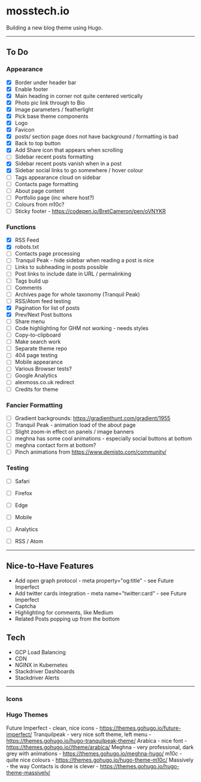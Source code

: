 # mosstech.io

Building a new blog theme using Hugo.

---

## To Do

### Appearance 

- [x] Border under header bar
- [x] Enable footer 
- [x] Main heading in corner not quite centered vertically 
- [x] Photo pic link through to Bio
- [x] Image parameters / featherlight
- [x] Pick base theme components
- [x] Logo
- [x] Favicon
- [x] posts/ section page does not have background / formatting is bad
- [x] Back to top button
- [x] Add Share icon that appears when scrolling
- [ ] Sidebar recent posts formatting
- [x] Sidebar recent posts vanish when in a post 
- [x] Sidebar social links to go somewhere / hover colour
- [ ] Tags appearance cloud on sidebar
- [ ] Contacts page formatting
- [ ] About page content
- [ ] Portfolio page (inc where host?)
- [ ] Colours from m10c?
- [ ] Sticky footer - https://codepen.io/BretCameron/pen/oVNYKR

### Functions 

- [x] RSS Feed
- [x] robots.txt
- [ ] Contacts page processing
- [ ] Tranquil Peak - hide sidebar when reading a post is nice
- [ ] Links to subheading in posts possible
- [ ] Post links to include date in URL / permalinking
- [ ] Tags build up
- [ ] Comments
- [ ] Archives page for whole taxonomy (Tranquil Peak)
- [ ] RSS/Atom feed testing
- [x] Pagination for list of posts
- [x] Prev/Next Post buttons
- [ ] Share menu
- [ ] Code highlighting for GHM not working - needs styles
- [ ] Copy-to-clipboard
- [ ] Make search work
- [ ] Separate theme repo
- [ ] 404 page testing
- [ ] Mobile appearance
- [ ] Various Browser tests?
- [ ] Google Analytics
- [ ] alexmoss.co.uk redirect
- [ ] Credits for theme

### Fancier Formatting 

- [ ] Gradient backgrounds: https://gradienthunt.com/gradient/1955
- [ ] Tranquil Peak - animation load of the about page
- [ ] Slight zoom-in effect on panels / image banners
- [ ] meghna has some cool animations - especially social buttons at bottom
- [ ] meghna contact form at bottom?
- [ ] Pinch animations from https://www.demisto.com/community/

### Testing 

- [ ] Safari
- [ ] Firefox
- [ ] Edge
- [ ] Mobile
- [ ] Analytics
- [ ] RSS / Atom 


---

## Nice-to-Have Features

- Add open graph protocol - meta property="og:title" - see Future Imperfect
- Add twitter cards integration - meta name="twitter:card" - see Future Imperfect
- Captcha
- Highlighting for comments, like Medium
- Related Posts popping up from the bottom

## Tech 

- GCP Load Balancing
- CDN
- NGINX in Kubernetes
- Stackdriver Dashboards
- Stackdriver Alerts

---

### Icons 


<i class="fas fa-code-branch"></i>
<i class="far fa-comments"></i>
<i class="far fa-copy"></i>

<i class="fab fa-gitlab"></i>

<i class="fas fa-home"></i>
<i class="fas fa-layer-group"></i>
<i class="fab fa-pinterest"></i>
<i class="fab fa-reddit"></i>

<i class="fas fa-tags"></i>

### Hugo Themes

Future Imperfect - clean, nice icons - https://themes.gohugo.io/future-imperfect/
Tranquilpeak - very nice soft theme, left menu - https://themes.gohugo.io/hugo-tranquilpeak-theme/
Arabica - nice font - https://themes.gohugo.io//theme/arabica/
Meghna - very professional, dark grey with animations - https://themes.gohugo.io/meghna-hugo/
m10c - quite nice colours - https://themes.gohugo.io/hugo-theme-m10c/
Massively - the way Contacts is done is clever - https://themes.gohugo.io/hugo-theme-massively/
